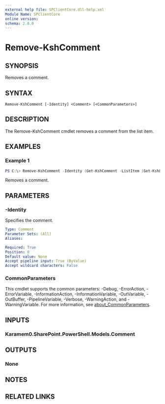 ```yaml
---
external help file: SPClientCore.dll-help.xml
Module Name: SPClientCore
online version:
schema: 2.0.0
---
```


# Remove-KshComment

## SYNOPSIS
Removes a comment.

## SYNTAX

```
Remove-KshComment [-Identity] <Comment> [<CommonParameters>]
```

## DESCRIPTION
The Remove-KshComment cmdlet removes a comment from the list item.

## EXAMPLES

### Example 1
```powershell
PS C:\> Remove-KshComment -Identity (Get-KshComment -ListItem (Get-KshListItem -List (Get-KshList -ListTitle 'Site Pages') -ItemId 1) -CommentId 1)
```

Removes a comment.

## PARAMETERS

### -Identity
Specifies the comment.

```yaml
Type: Comment
Parameter Sets: (All)
Aliases:

Required: True
Position: 0
Default value: None
Accept pipeline input: True (ByValue)
Accept wildcard characters: False
```

### CommonParameters
This cmdlet supports the common parameters: -Debug, -ErrorAction, -ErrorVariable, -InformationAction, -InformationVariable, -OutVariable, -OutBuffer, -PipelineVariable, -Verbose, -WarningAction, and -WarningVariable. For more information, see [about_CommonParameters](http://go.microsoft.com/fwlink/?LinkID=113216).

## INPUTS

### Karamem0.SharePoint.PowerShell.Models.Comment

## OUTPUTS

### None

## NOTES

## RELATED LINKS

